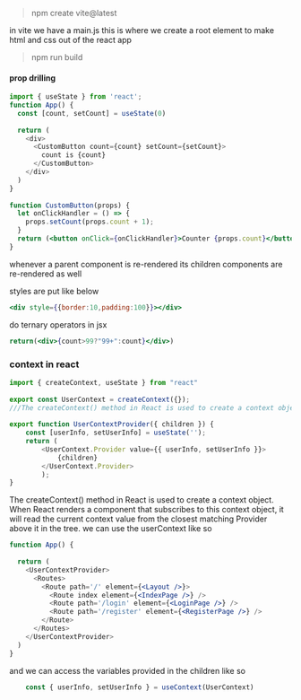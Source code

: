 > npm create vite@latest

in vite we have a main.js this is where we create a root element
to make html and css out of the react app

> npm run build

#### prop drilling

```jsx  
import { useState } from 'react';
function App() {
  const [count, setCount] = useState(0)
  
  return (
    <div>
      <CustomButton count={count} setCount={setCount}>
        count is {count}
      </CustomButton>
    </div>
  )
}
  
function CustomButton(props) {
  let onClickHandler = () => {
    props.setCount(props.count + 1);
  }
  return (<button onClick={onClickHandler}>Counter {props.count}</button>);
}
```


whenever a parent component is re-rendered its children components are re-rendered as well

styles are put like below
```jsx
<div style={{border:10,padding:100}}></div>
```

do ternary operators in jsx
```jsx
return(<div>{count>99?"99+":count}</div>)
```

### context in react
```jsx
import { createContext, useState } from "react"
  
export const UserContext = createContext({});
///The createContext() method in React is used to create a context object. When React renders a component that subscribes to this context object, it will read the current context value from the closest matching Provider above it in the tree.
  
export function UserContextProvider({ children }) {
    const [userInfo, setUserInfo] = useState('');
    return (
	    <UserContext.Provider value={{ userInfo, setUserInfo }}>
	        {children}
	    </UserContext.Provider>
	    );
}
```
The createContext() method in React is used to create a context object. When React renders a component that subscribes to this context object, it will read the current context value from the closest matching Provider above it in the tree.
we can use the userContext like so
```jsx
function App() {
  
  return (
    <UserContextProvider>
      <Routes>
        <Route path='/' element={<Layout />}>
          <Route index element={<IndexPage />} />
          <Route path='/login' element={<LoginPage />} />
          <Route path='/register' element={<RegisterPage />} />
        </Route>
      </Routes>
    </UserContextProvider>
  )
}
```

and we can access the variables provided in the children like so
```jsx
    const { userInfo, setUserInfo } = useContext(UserContext)
```